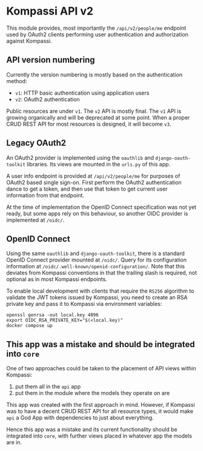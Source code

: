 # Kompassi API v2

This module provides, most importantly the `/api/v2/people/me` endpoint used by OAuth2 clients performing user authentication and authorization against Kompassi.

## API version numbering

Currently the version numbering is mostly based on the authentication method:

- `v1`: HTTP basic authentication using application users
- `v2`: OAuth2 authentication

Public resources are under `v1`. The `v2` API is mostly final. The `v1` API is growing organically and will be deprecated at some point. When a proper CRUD REST API for most resources is designed, it will become `v3`.

## Legacy OAuth2

An OAuth2 provider is implemented using the `oauthlib` and `django-oauth-toolkit` libraries. Its views are mounted in the `urls.py` of this app.

A user info endpoint is provided at `/api/v2/people/me` for purposes of OAuth2 based single sign-on. First perform the OAuth2 authentication dance to get a token, and then use that token to get current user information from that endpoint.

At the time of implementation the OpenID Connect specification was not yet ready, but some apps rely on this behaviour, so another OIDC provider is implemented at `/oidc/`.

## OpenID Connect

Using the same `oauthlib` and `django-oauth-toolkit`, there is a standard OpenID Connect provider mounted at `/oidc/`. Query for its configuration information at `/oidc/.well-known/openid-configuration/`. Note that this deviates from Kompassi conventions in that the trailing slash is required, not optional as in most Kompassi endpoints.

To enable local development with clients that require the `RS256` algorithm to validate the JWT tokens issued by Kompassi, you need to create an RSA private key and pass it to Kompassi via environment variables:

    openssl genrsa -out local.key 4096
    export OIDC_RSA_PRIVATE_KEY="$(<local.key)"
    docker compose up

## This app was a mistake and should be integrated into `core`

One of two approaches could be taken to the placement of API views within Kompassi:

1. put them all in the `api` app
2. put them in the module where the models they operate on are

This app was created with the first approach in mind. However, if Kompassi was to have a decent CRUD REST API for all resource types, it would make `api` a God App with dependencies to just about everything.

Hence this app was a mistake and its current functionality should be integrated into `core`, with further views placed in whatever app the models are in.
